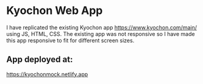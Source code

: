# Kyochon Web App
I have replicated the existing Kyochon app https://www.kyochon.com/main/ using JS, HTML, CSS.
The existing app was not responsive so I have made this app responsive to fit for different screen sizes.

## App deployed at:
https://kyochonmock.netlify.app
